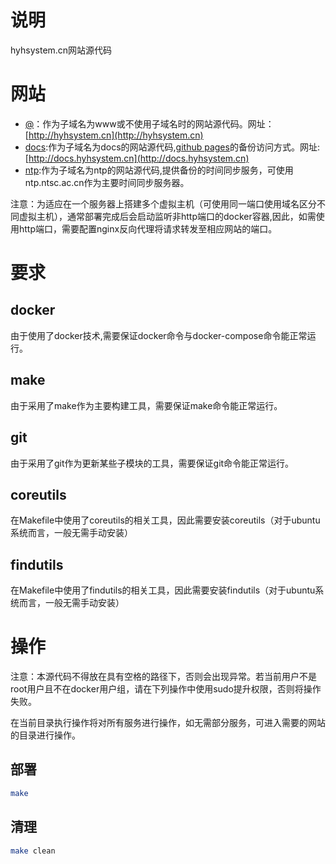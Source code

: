 # 说明

hyhsystem.cn网站源代码

# 网站

- [@](@)：作为子域名为www或不使用子域名时的网站源代码。网址：[http://hyhsystem.cn](http://hyhsystem.cn)
- [docs](docs):作为子域名为docs的网站源代码,[github pages](https://heyahong.github.io)的备份访问方式。网址:[http://docs.hyhsystem.cn](http://docs.hyhsystem.cn)
- [ntp](ntp):作为子域名为ntp的网站源代码,提供备份的时间同步服务，可使用ntp.ntsc.ac.cn作为主要时间同步服务器。

注意：为适应在一个服务器上搭建多个虚拟主机（可使用同一端口使用域名区分不同虚拟主机），通常部署完成后会启动监听非http端口的docker容器,因此，如需使用http端口，需要配置nginx反向代理将请求转发至相应网站的端口。

# 要求

## docker

由于使用了docker技术,需要保证docker命令与docker-compose命令能正常运行。

## make

由于采用了make作为主要构建工具，需要保证make命令能正常运行。

## git

由于采用了git作为更新某些子模块的工具，需要保证git命令能正常运行。


## coreutils

在Makefile中使用了coreutils的相关工具，因此需要安装coreutils（对于ubuntu系统而言，一般无需手动安装）

## findutils

在Makefile中使用了findutils的相关工具，因此需要安装findutils（对于ubuntu系统而言，一般无需手动安装）

# 操作

注意：本源代码不得放在具有空格的路径下，否则会出现异常。若当前用户不是root用户且不在docker用户组，请在下列操作中使用sudo提升权限，否则将操作失败。

在当前目录执行操作将对所有服务进行操作，如无需部分服务，可进入需要的网站的目录进行操作。

## 部署

```bash
make
```

## 清理

```bash
make clean
```


